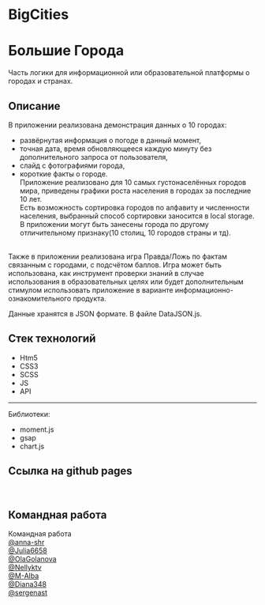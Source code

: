 
# BigCities
# Большие Города
Часть логики для информационной или образовательной платформы о городах и странах.
​
## Описание
​В приложении реализована демонстрация данных о 10 городах: 
- развёрнутая информация о погоде в данный момент, 
- точная дата, время обновляющееся каждую минуту без дополнительного запроса от пользователя, 
- слайд с фотографиями города, 
- короткие факты о городе. <br>
Приложение реализовано для 10 самых густонаселённых городов мира, приведены графики роста населения в городах за последние 10 лет. <br>
Есть возможность сортировка городов по алфавиту и численности населения, выбранный способ сортировки заносится в local storage. <br>
В приложении могут быть занесены города по другому отличительному признаку(10 столиц, 10 городов страны и тд). <br>
<br>
Также в приложении реализована игра Правда/Ложь по фактам связанным с городами, с подсчётом баллов. Игра может быть использована, как инструмент проверки знаний в случае использования в образовательных целях или будет дополнительным стимулом использовать приложение в варианте информационно-ознакомительного продукта. 


​Данные хранятся в JSON формате. В файле DataJSON.js.
​
​
## Стек технологий
 
- Htm5 
- CSS3
- SCSS 
- JS
- API
----------

Библиотеки: 
- moment.js 
- gsap 
- chart.js

## Ссылка на github pages 
​
## Командная работа 
Командная работа <br>
[@anna-shr](https://github.com/anna-shr) <br>
[@Julia6658](https://github.com/Julia6658) <br>
[@OlaGolanova](https://github.com/OlaGolanova) <br>
[@Nellyktv](https://github.com/Nellyktv) <br>
[@M-Alba](https://github.com/M-Alba) <br>
[@Diana348](https://github.com/Diana348) <br>
[@sergenast](https://github.com/sergenast)
​
